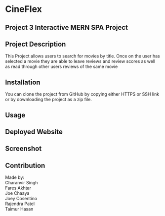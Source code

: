 # CineFlex

## Project 3 Interactive MERN SPA Project

## Project Description

This Project allows users to search for movies by title. Once on the user has selected a movie they are able to leave reviews and review scores as well as read through other users reviews of the same movie

## Installation

You can clone the project from GitHub by copying either HTTPS or SSH link or by downloading the project as a zip file.

## Usage

## Deployed Website

## Screenshot

## Contribution

Made by:  
Charanvir Singh  
Fares Akhtar  
Joe Chaaya  
Joey Cosentino  
Rajendra Patel  
Taimur Hasan  


